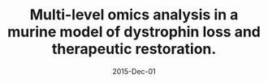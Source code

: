 ---
link: https://dx.doi.org/10.1093/hmg/ddv381
journal: Human molecular genetics
title: Multi-level omics analysis in a murine model of dystrophin loss and therapeutic restoration.
date: 2015-Dec-01
authors: Roberts, TC, Johansson, HJ, McClorey, G, Godfrey, C, Blomberg, KE, Coursindel, T, Gait, MJ, Smith, CI, Lehtiö, J, El Andaloussi, S, Wood, MJ
---